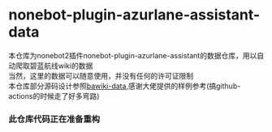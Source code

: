 # nonebot-plugin-azurlane-assistant-data
本仓库为nonebot2插件nonebot-plugin-azurlane-assistant的数据仓库，用以自动爬取碧蓝航线wiki的数据  
当然，这里的数据可以随意使用，并没有任何的许可证限制  
本仓库部分源码设计参照[bawiki-data](https://github.com/lgc2333/bawiki-data),感谢大佬提供的样例参考(搞github-actions的时候走了好多弯路)

### 此仓库代码正在准备重构
